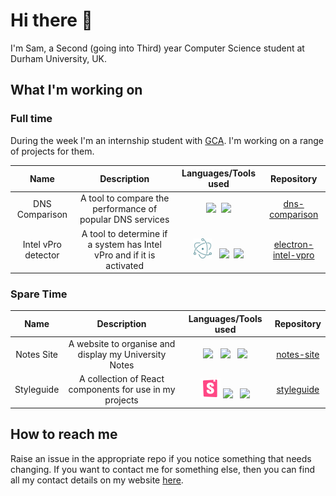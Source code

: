 # Hi there 👋

I'm Sam, a Second (going into Third) year Computer Science student at Durham University, UK.

## What I'm working on

### Full time

During the week I'm an internship student with [GCA](https://www.globalcyberalliance.org/). I'm working on a range of projects for them.

|        Name         |                              Description                              |                                                                                                                                                                                                                Languages/Tools used                                                                                                                                                                                                                 |                                 Repository                                 |
| :-----------------: | :-------------------------------------------------------------------: | :-------------------------------------------------------------------------------------------------------------------------------------------------------------------------------------------------------------------------------------------------------------------------------------------------------------------------------------------------------------------------------------------------------------------------------------------------: | :------------------------------------------------------------------------: |
|   DNS Comparison    |       A tool to compare the performance of popular DNS services       |                                                                                             [<img height="32" src="https://seeklogo.com/images/T/tailwind-css-logo-5AD4175897-seeklogo.com.png" />](https://tailwindcss.com)&nbsp; [<img height="32" src="https://upload.wikimedia.org/wikipedia/commons/8/8e/Nextjs-logo.svg" />](https://nextjs.org/)                                                                                             |      [dns-comparison](https://github.com/samrobbins85/dns-comparison)      |
| Intel vPro detector | A tool to determine if a system has Intel vPro and if it is activated | [<img height="32" src="https://raw.githubusercontent.com/alrra/browser-logos/6c1384c06c5e1c2a2b636bc3802d9a11e2e6bb54/src/electron/electron.svg">](https://www.electronjs.org/) &nbsp; [<img height="32" src="https://seeklogo.com/images/T/tailwind-css-logo-5AD4175897-seeklogo.com.png" />](https://tailwindcss.com/)&nbsp; [<img height="32" src="https://upload.wikimedia.org/wikipedia/commons/8/8e/Nextjs-logo.svg" />](https://nextjs.org/) | [electron-intel-vpro](https://github.com/samrobbins85/electron-intel-vpro) |

### Spare Time

|    Name    |                       Description                       |                                                                                                                                                                                                                Languages/Tools used                                                                                                                                                                                                                 |                        Repository                        |
| :--------: | :-----------------------------------------------------: | :-------------------------------------------------------------------------------------------------------------------------------------------------------------------------------------------------------------------------------------------------------------------------------------------------------------------------------------------------------------------------------------------------------------------------------------------------: | :------------------------------------------------------: |
| Notes Site |  A website to organise and display my University Notes  |                                                    [<img height="32" src="https://mdx-logo.now.sh/" />](https://mdxjs.com/) &nbsp; [<img height="32" src="https://seeklogo.com/images/T/tailwind-css-logo-5AD4175897-seeklogo.com.png" />](https://tailwindcss.com/) &nbsp; [<img height="32" src="https://upload.wikimedia.org/wikipedia/commons/8/8e/Nextjs-logo.svg" />](https://nextjs.org/)                                                    | [notes-site](https://github.com/samrobbins85/notes-site) |
| Styleguide | A collection of React components for use in my projects | [<img height="32" src="https://raw.githubusercontent.com/vscode-icons/vscode-icons/72101ee333eca9219ac9a7c14d4834eef8e4c64b/icons/file_type_storybook.svg">](https://storybook.js.org/) [<img height="32" src="https://upload.wikimedia.org/wikipedia/commons/a/a7/React-icon.svg">](https://reactjs.org/) &nbsp; [<img height="32" src="https://seeklogo.com/images/T/tailwind-css-logo-5AD4175897-seeklogo.com.png" />](https://tailwindcss.com/) | [styleguide](https://github.com/samrobbins85/styleguide) |

## How to reach me

Raise an issue in the appropriate repo if you notice something that needs changing. If you want to contact me for something else, then you can find all my contact details on my website [here](https://samrobbins.uk).
